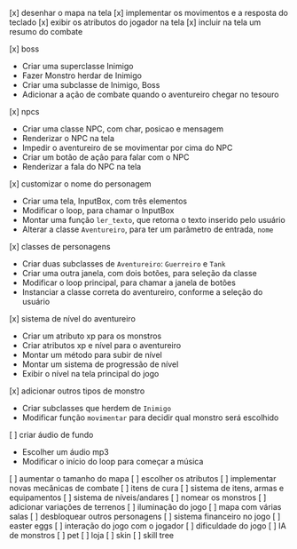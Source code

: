 [x] desenhar o mapa na tela
[x] implementar os movimentos e a resposta do teclado
[x] exibir os atributos do jogador na tela
[x] incluir na tela um resumo do combate

[x] boss
- Criar uma superclasse Inimigo
- Fazer Monstro herdar de Inimigo
- Criar uma subclasse de Inimigo, Boss
- Adicionar a ação de combate quando o aventureiro chegar no tesouro

[x] npcs
- Criar uma classe NPC, com char, posicao e mensagem
- Renderizar o NPC na tela
- Impedir o aventureiro de se movimentar por cima do NPC
- Criar um botão de ação para falar com o NPC
- Renderizar a fala do NPC na tela

[x] customizar o nome do personagem
- Criar uma tela, InputBox, com três elementos
- Modificar o loop, para chamar o InputBox
- Montar uma função `ler_texto`, que retorna o texto inserido pelo usuário
- Alterar a classe `Aventureiro`, para ter um parâmetro de entrada, `nome`

[x] classes de personagens
- Criar duas subclasses de `Aventureiro`: `Guerreiro` e `Tank`
- Criar uma outra janela, com dois botões, para seleção da classe
- Modificar o loop principal, para chamar a janela de botões
- Instanciar a classe correta do aventureiro, conforme a seleção do usuário

[x] sistema de nível do aventureiro
- Criar um atributo xp para os monstros
- Criar atributos xp e nível para o aventureiro
- Montar um método para subir de nível
- Montar um sistema de progressão de nível
- Exibir o nível na tela principal do jogo

[x] adicionar outros tipos de monstro
- Criar subclasses que herdem de `Inimigo`
- Modificar função `movimentar` para decidir qual monstro será escolhido

[ ] criar áudio de fundo
- Escolher um áudio mp3
- Modificar o início do loop para começar a música



[ ] aumentar o tamanho do mapa
[ ] escolher os atributos
[ ] implementar novas mecânicas de combate
[ ] itens de cura
[ ] sistema de itens, armas e equipamentos
[ ] sistema de níveis/andares
[ ] nomear os monstros
[ ] adicionar variações de terrenos
[ ] iluminação do jogo
[ ] mapa com várias salas
[ ] desbloquear outros personagens
[ ] sistema financeiro no jogo
[ ] easter eggs
[ ] interação do jogo com o jogador
[ ] dificuldade do jogo
[ ] IA de monstros
[ ] pet
[ ] loja
[ ] skin
[ ] skill tree
